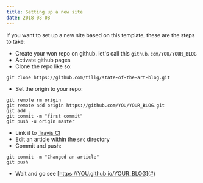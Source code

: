 ```yaml
---
title: Setting up a new site
date: 2018-08-08
---
```


If you want to set up a new site based on this template, these are the steps to take:


* Create your won repo on github. let's call this `github.com/YOU/YOUR_BLOG`
* Activate github pages
* Clone the repo like so:

```
git clone https://github.com/tillg/state-of-the-art-blog.git
```

* Set the origin to your repo:

```
git remote rm origin
git remote add origin https://github.com/YOU/YOUR_BLOG.git
git add .
git commit -m "first commit"
git push -u origin master
```

* Link it to [Travis CI](https://travis-ci.org/)
* Edit an article within the `src` directory
* Commit and push:

```
git commit -m "Changed an article"
git push
```

* Wait and go see [https://YOU.github.io/YOUR_BLOG](#)